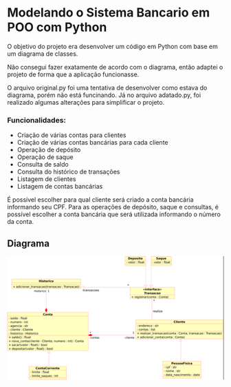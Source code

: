 # Modelando o Sistema Bancario em POO com Python

O objetivo do projeto era desenvolver um código em Python com base em um diagrama de classes.

Não consegui fazer exatamente de acordo com o diagrama, então adaptei o projeto de forma que a aplicação funcionasse.

O arquivo original.py foi uma tentativa de desenvolver como estava do diagrama, porém não está funcinando. Já no arquivo adatado.py, foi realizado algumas alterações para simplificar o projeto.

### Funcionalidades:
 - Criação de várias contas para clientes
 - Criação de várias contas bancárias para cada cliente
 - Operação de depósito
 - Operação de saque
 - Consulta de saldo
 - Consulta do histórico de transações
 - Listagem de clientes
 - Listagem de contas bancárias

É possível escolher para qual cliente será criado a conta bancária informando seu CPF. Para as operações de depósito, saque e consultas, é possível escolher a conta bancária que será utilizada informando o número da conta.

## Diagrama

<img src="diagrama.png" width="750">
